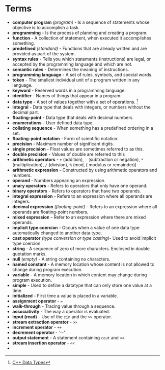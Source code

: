 # Terms

- **computer program** *(program)* - Is a sequence of statements whose objective is to accomplish a task.
- **programming** - Is the process of planning and creating a program.
- **function** - A collection of statement, when executed it accomplishes something.
- **predefined** *(standard)* - Functions that are already written and are provided as part of the system.
- **syntax rules** - Tells you which statements (instructions) are legal, or accepted by the programming language and
  which are not.
- **semantic rules** - Determines the meaning of instructions.
- **programming language** - A set of rules, symbols, and special words.
- **token** - The smallest individual unit of a program written in any language.
- **keyword** - Reserved words in a programming language.
- **identifier** - Names of things that appear in a program.
- **data type** - A set of values together with a set of operations. [^1]
- **integral** - Data type that deals with integers, or numbers without the decimal part.
- **floating-point** - Data type that deals with decimal numbers.
- **enumerations** - User defined data type.
- **collating sequence** - When something has a predefined ordering in a set.
- **floating-point notation** - Form of scientific notation.
- **precision** - Maximum number of significant digits.
- **single precision** - Float values are sometimes referred to as this.
- **double precision** - Values of double are referred to this
- **arithmetic operators** - `+` (addition), `-` (subtraction or negation), `*` (multiplication), `/` (division), `%` (mod, (
  modulus or remainder))
- **arithmetic expression** - Constructed by using arithmetic operators and numbers.
- **operand** - Numbers appearing an expression.
- **unary operators** - Refers to operators that only have one operand.
- **binary operators** - Refers to operators that have two operands.
- **integral expression** - Refers to an expression where all operands are integers.
- **decimal expression** *(floating-point)* - Refers to an expression where all operands are floating-point numbers.
- **mixed expression** - Refer to an expression where there are mixed operands.
- **implicit type coercion** - Occurs when a value of one data type automatically changed to another data type.
- **cast operator** *(type conversion or type casting)*- Used to avoid implicit type coercion
- **string** - A sequence of zero of more characters. Enclosed in double quotation marks.
- **null** *(empty)* - A string containing no characters.
- **named constant** - A memory location whose content is not allowed to change during program execution.
- **variable** - A memory location in which content may change during program execution.
- **simple** - Used to define a datatype that can only store one value at a time.
- **initialized** - First time a value is placed in a variable.
- **assignment operator** - `=`
- **walk-through** - Tracing value through a sequence.
- **associativity** - The way a operator is evaluated.
- **input (read)** - Use of the `cin` and the `>>` operator.
- **stream extraction operator** - `>>`
- **increment operator** - `++`
- **decrement operator** - '--'
- **output statement** - A statement containing `cout` and `<<`.
- **stream insertion operator** - `<<`
- 

[^1]: [C++ Data Types](Diagrams/CPlusPlus-Data-Types.png)